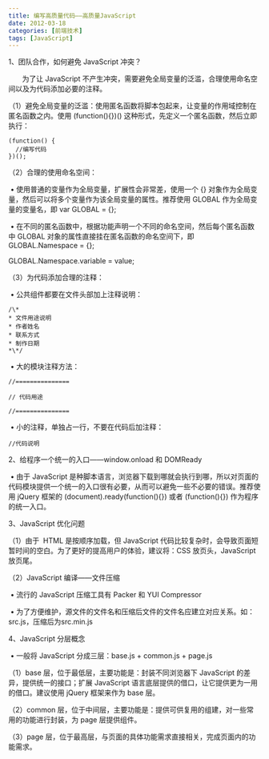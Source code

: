 ```yaml
---
title: 编写高质量代码——高质量JavaScript
date: 2012-03-18
categories: [前端技术]
tags: [JavaScript]
---
```


1、团队合作，如何避免 JavaScript 冲突？

     
 为了让 JavaScript 不产生冲突，需要避免全局变量的泛滥，合理使用命名空间以及为代码添加必要的注释。

（1）避免全局变量的泛滥：使用匿名函数将脚本包起来，让变量的作用域控制在匿名函数之内。使用
(function(){})() 这种形式，先定义一个匿名函数，然后立即执行：

```
(function() {
  //编写代码
})();
```

（2）合理的使用命名空间：

 • 使用普通的变量作为全局变量，扩展性会非常差，使用一个 {}
对象作为全局变量，然后可以将多个变量作为该全局变量的属性。推荐使用 GLOBAL
作为全局变量的变量名，即 var GLOBAL = {};

 • 在不同的匿名函数中，根据功能声明一个不同的命名空间，然后每个匿名函数中
GLOBAL 对象的属性直接挂在匿名函数的命名空间下，即 GLOBAL.Namespace = {};

GLOBAL.Namespace.variable = value;

（3）为代码添加合理的注释：

 • 公共组件都要在文件头部加上注释说明：
```
/\*
* 文件用途说明
* 作者姓名
* 联系方式
* 制作日期
*\*/
```

 • 大的模块注释方法：
```
//===============

// 代码用途

//===============
```

 • 小的注释，单独占一行，不要在代码后加注释：
```
//代码说明
```

2、给程序一个统一的入口——window.onload 和 DOMReady

 • 由于 JavaScript
是种脚本语言，浏览器下载到哪就会执行到哪，所以对页面的代码模块提供一个统一的入口很有必要，从而可以避免一些不必要的错误。推荐使用
jQuery 框架的 (document).ready(function(){}) 或者 (function(){})
作为程序的统一入口。


3、JavaScript 优化问题

（1）由于  HTML 是按顺序加载，但 JavaScript
代码比较复杂时，会导致页面短暂时间的空白。为了更好的提高用户的体验，建议将：CSS
放页头，JavaScript 放页尾。

（2）JavaScript 编译——文件压缩

 • 流行的 JavaScript 压缩工具有 Packer 和 YUI Compressor

 •
为了方便维护，源文件的文件名和压缩后文件的文件名应建立对应关系。如：src.js，压缩后为src.min.js


4、JavaScript 分层概念

 • 一般将 JavaScript 分成三层：base.js + common.js + page.js

（1）base 层，位于最低层，主要功能是：封装不同浏览器下 JavaScript
的差异，提供统一的接口；扩展 JavaScript
语言底层提供的借口，让它提供更为一用的借口。建议使用 jQuery 框架来作为
base 层。

（2）common
层，位于中间层，主要功能是：提供可供复用的组建，对一些常用的功能进行封装，为
page 层提供组件。

（3）page
层，位于最高层，与页面的具体功能需求直接相关，完成页面内的功能需求。
